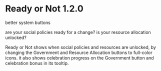 # Ready or Not 1.2.0
better system buttons

are your social policies ready for a change?
is your resource allocation unlocked?

Ready or Not shows when social policies and resources are unlocked, by
changing the Government and Resource Allocation buttons to full-color
icons.  it also shows celebration progress on the Government button and
celebration bonus in its tooltip.
